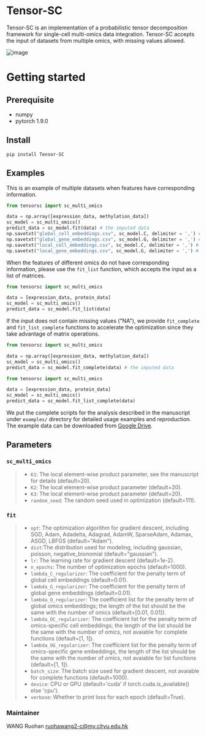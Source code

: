 # Tensor-SC
Tensor-SC is an implementation of a probabilistic tensor decomposition framework for single-cell multi-omics data integration. Tensor-SC accepts the input of datasets from multiple omics, with missing values allowed.

![image](https://github.com/deepomicslab/Tensor-SC/blob/main/framework.png)

# Getting started

## Prerequisite
+ numpy
+ pytorch 1.9.0

## Install
```
pip install Tensor-SC
```

## Examples
This is an example of multiple datasets when features have corresponding information.
```Python
from tensorsc import sc_multi_omics

data = np.array([expression_data, methylation_data])
sc_model = sc_multi_omics()
predict_data = sc_model.fit(data) # the imputed data
np.savetxt("global_cell_embeddings.csv", sc_model.C, delimiter = ',') # global cell embeddings
np.savetxt("global_gene_embeddings.csv", sc_model.G, delimiter = ',') # global gene embeddings
np.savetxt("local_cell_embeddings.csv", sc_model.C, delimiter = ',') # omics-specific cell embeddings
np.savetxt("local_gene_embeddings.csv", sc_model.G, delimiter = ',') # omics-specific gene embeddings
```
When the features of different omics do not have corresponding information, please use the ```fit_list``` function, which accepts the input as a list of matrices.
```Python
from tensorsc import sc_multi_omics

data = [expression_data, protein_data]
sc_model = sc_multi_omics()
predict_data = sc_model.fit_list(data)
```
If the input does not contain missing values ("NA"), we provide ```fit_complete``` and ```fit_list_complete``` functions to accelerate the optimization since they take advantage of matrix operations.
```Python
from tensorsc import sc_multi_omics

data = np.array([expression_data, methylation_data])
sc_model = sc_multi_omics()
predict_data = sc_model.fit_complete(data) # the imputed data
```
```Python
from tensorsc import sc_multi_omics

data = [expression_data, protein_data]
sc_model = sc_multi_omics()
predict_data = sc_model.fit_list_complete(data)
```

We put the complete scripts for the analysis described in the manuscript under ```examples/``` directory for detailed usage examples and reproduction. The example data can be downloaded from [Google Drive](https://drive.google.com/drive/folders/1F_WBwNsHggjTqgFfTm6IugNKpb0xJTje?usp=sharing).

## Parameters
###  ```sc_multi_omics```
> + ```K1```: The local element-wise product parameter, see the manuscript for details (default=20).
> + ```K2```: The local element-wise product parameter (default=20).
> + ```K3```: The local element-wise product parameter (default=20).
> + ```random_seed```: The random seed used in optimization (default=111).

###  ```fit```
> + ```opt```: The optimization algorithm for gradient descent, including SGD, Adam, Adadelta, Adagrad, AdamW, SparseAdam, Adamax, ASGD, LBFGS (default="Adam").
> + ```dist```:The distribution used for modeling, including gaussian, poisson, negative_bionomial (default="gaussian").
> + ```lr```: The learning rate for gradient descent (default=1e-2).
> + ```n_epochs```: The number of optimization epochs (default=1000).
> + ```lambda_C_regularizer```: The coefficient for the penalty term of global cell embeddings (default=0.01).
> + ```lambda_G_regularizer```: The coefficient for the penalty term of global gene embeddings (default=0.01).
> + ```lambda_O_regularizer```: The coefficient list for the penalty term of global omics embeddings; the length of the list should be the same with the number of omics (default=[0.01, 0.01]).
> + ```lambda_OC_regularizer```: The coefficient list for the penalty term of omics-specific cell embeddings; the length of the list should be the same with the number of omics, not avaiable for complete functions (default=[1, 1]).
> + ```lambda_OG_regularizer```: The coefficient list for the penalty term of omics-specific gene embeddings, the length of the list should be the same with the number of omics, not avaiable for list functions (default=[1, 1]).
> + ```batch_size```: The batch size used for gradient descent, not avaiable for complete functions (default=1000).
> + ```device```: CPU or GPU (default='cuda' if torch.cuda.is_available() else 'cpu').
> + ```verbose```: Whether to print loss for each epoch (default=True).

### Maintainer
WANG Ruohan ruohawang2-c@my.cityu.edu.hk


